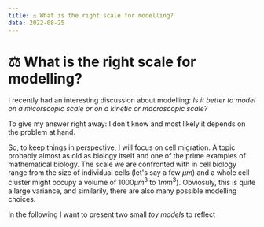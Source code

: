 ```yaml
---
title: ⚖️ What is the right scale for modelling? 
data: 2022-08-25
---
```


# ⚖️ What is the right scale for modelling? 

I recently had an interesting discussion about modelling:
_Is it better to model on a micorscopic scale or on a kinetic or macroscopic scale?_

To give my answer right away: I don't know and most likely it depends on  the problem at hand.

So, to keep things in perspective, I will focus on cell migration.
A topic probably almost as old as biology itself and one of the 
prime examples of mathematical biology. 
The scale we are confronted with in cell biology range from
the size of individual cells (let's say a few $\mu m$) and 
a whole cell cluster might occupy a volume of $1000 \mu m^3$ to $1 mm^3$). Obviosuly, this is quite a large variance, and similarily, there
are also many possible modelling choices.

In the following I want to present two small *toy models* to reflect  